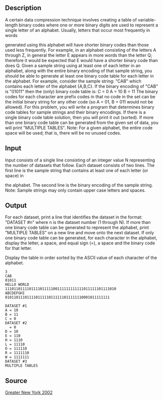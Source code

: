 <h2>Description</h2><p>A certain data compression technique involves creating a table of variable-length binary codes where one or more binary digits are used to represent a single letter of an alphabet. Usually, letters that occur most frequently in words
</p>generated using this alphabet will have shorter binary codes than those used less frequently. For example, in an alphabet consisting of the letters A through Z, in general the letter E appears in more words than the letter Q;
therefore it would be expected that E would have a shorter binary code than does Q.
Given a sample string using at least one of each letter in an alphabet, along with the entire binary encoding of that sample string, you should be able to generate at least one binary code table for each letter in the alphabet. For
example, consider the sample string: "CAB" which contains each letter of the alphabet {A,B,C}. If the binary encoding of "CAB" is "01011" then the (only) binary code table is:
C = 0
A = 10
B = 11
The binary codes for each character are prefix codes in that no code in the set can be the initial binary string for any other code (so A = 01, B = 011 would not be allowed). For this problem, you will write a program that determines
binary code tables for sample strings and their binary encodings. If there is a single binary code table solution, then you will print it out (sorted). If more than one binary code table can be generated from the given set of data, you
will print "MULTIPLE TABLES". Note: For a given alphabet, the entire code space will be used; that is, there will be no unused codes.
<h2>Input</h2><p>Input consists of a single line consisting of an integer value N representing the number of datasets that follow. Each dataset consists of two lines. The first line is the sample string that contains at least one of each letter (or space) in
</p>the alphabet. The second line is the binary encoding of the sample string. Note: Sample strings may only contain upper case letters and spaces.
<h2>Output</h2><p>For each dataset, print a line that identifies the dataset in the format: "DATASET #n" where n is the dataset number (1 through N). If more than one binary code table can be generated to represent the alphabet, print "MULTIPLE TABLES" on a new line and move onto the next dataset. If only one binary code table can be generated, for each character in the alphabet, display the letter, a space, and equal sign (=), a space and the binary code for that letter.
</p>Display the table in order sorted by the ASCII value of each character of the alphabet.
<pre><code class="language-input1">3
CAB
01011
HELLO WORLD
111011011110111101111100111111111111011111101111010
ABCDEFGHI
010110111011110111110111111011111110001011111111</code></pre><pre><code class="language-output1">DATASET #1
A = 10
B = 11
C = 0
DATASET #2
  = 0
D = 10
E = 110
H = 1110
L = 11110
O = 111110
R = 1111110
W = 1111111
DATASET #3
MULTIPLE TABLES</code></pre><h2>Source</h2><a href="searchproblem?field=source&amp;key=Greater+New+York+2002">Greater New York 2002</a>